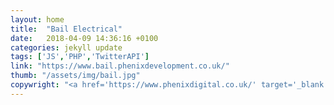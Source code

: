 ```yaml
---
layout: home
title:  "Bail Electrical"
date:   2018-04-09 14:36:16 +0100
categories: jekyll update
tags: ['JS','PHP','TwitterAPI']
link: "https://www.bail.phenixdevelopment.co.uk/"
thumb: "/assets/img/bail.jpg"
copywright: "<a href='https://www.phenixdigital.co.uk/' target='_blank'>&copy; Phenix Digital Ltd</a>"
---
```


